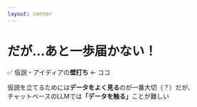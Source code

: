 ```yaml
---
layout: center
---
```


# だが…あと一歩届かない！

<div class="text-xl mt-8 mb-12">
  <span class="text-green-500 text-2xl">✅</span> 仮説・アイディアの<strong>壁打ち</strong> <span class="text-red-500 font-bold">← ココ</span>
</div>

<div v-click class="bg-gray-100 p-8 rounded-lg max-w-4xl mx-auto">
  <p class="text-2xl text-center text-gray-700 leading-relaxed">
    仮説を立てるためには<strong class="text-blue-600">データをよく見る</strong>のが一番大切（？）だが、<br>
    チャットベースのLLMでは<strong class="text-red-600">「データを触る」</strong>ことが難しい
  </p>
</div>